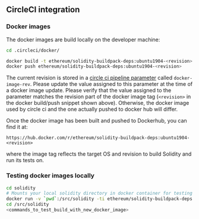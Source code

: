 ## CircleCI integration

### Docker images

The docker images are build locally on the developer machine:

```sh
cd .circleci/docker/

docker build -t ethereum/solidity-buildpack-deps:ubuntu1904-<revision> -f Dockerfile.ubuntu1904 .
docker push ethereum/solidity-buildpack-deps:ubuntu1904-<revision>
```

The current revision is stored in a [circle ci pipeline parameter](https://github.com/CircleCI-Public/api-preview-docs/blob/master/docs/pipeline-parameters.md#pipeline-parameters) called `docker-image-rev`. Please update the value assigned to this parameter at the time of a docker image update. Please verify that the value assigned to the parameter matches the revision part of the docker image tag (`<revision>` in the docker build/push snippet shown above). Otherwise, the docker image used by circle ci and the one actually pushed to docker hub will differ.

Once the docker image has been built and pushed to Dockerhub, you can find it at:

    https://hub.docker.com/r/ethereum/solidity-buildpack-deps:ubuntu1904-<revision>

where the image tag reflects the target OS and revision to build Solidity and run its tests on.

### Testing docker images locally

```sh
cd solidity
# Mounts your local solidity directory in docker container for testing
docker run -v `pwd`:/src/solidity -ti ethereum/solidity-buildpack-deps:ubuntu1904-<revision> /bin/bash
cd /src/solidity
<commands_to_test_build_with_new_docker_image>
```
